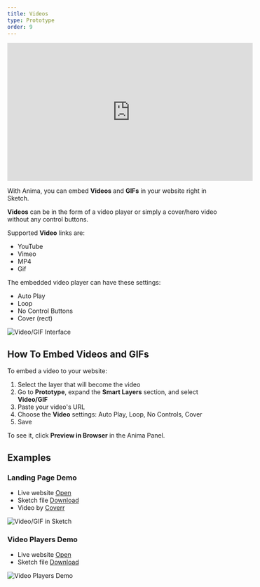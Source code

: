 ```yaml
---
title: Videos
type: Prototype
order: 9
---
```


<iframe width="560" height="315" src="https://www.youtube.com/embed/6GNAbZy4QsU" frameborder="0" allowfullscreen></iframe>

With Anima, you can embed  **Videos** and **GIFs** in your website right in Sketch. 

**Videos** can be in the form of a video player or simply a cover/hero video without any control buttons.

Supported **Video** links are:

* YouTube
* Vimeo
* MP4
* Gif

The embedded video player can have these settings:

* Auto Play
* Loop
* No Control Buttons
* Cover (rect)

![Video/GIF Interface](http://f.cl.ly/items/2K3V4510301u313L241d/Video%20UI.png)
## How To Embed Videos and GIFs
To embed a video to your website:

 1. Select the layer that will become the video
 2. Go to **Prototype**, expand the **Smart Layers** section, and select **Video/GIF**
 3. Paste your video's URL
 4. Choose the **Video** settings: Auto Play, Loop, No Controls, Cover
 5. Save
 
 To see it, click **Preview in Browser** in the Anima Panel.

## Examples

### Landing Page Demo

* Live website [Open](https://launchpad.animaapp.com/video-mp4-example)
* Sketch file [Download](/docs/assets/video-example.sketch)
* Video by [Coverr](https://www.coverr.co)

![Video/GIF in Sketch](http://f.cl.ly/items/0A0Z2h1S2u1S3N1a350P/Video%20GIF%20Demo.png)

### Video Players Demo

* Live website [Open](https://launchpad.animaapp.com/video-demo)
* Sketch file [Download](/docs/assets/video-demo.sketch)

![Video Players Demo](http://f.cl.ly/items/2Y1I1G0F2A3u2a2S4616/Video%20GIF%20Players.png)
